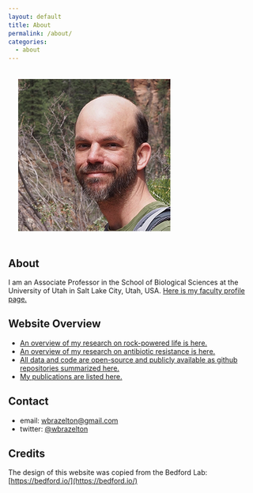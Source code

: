 ```yaml
---
layout: default
title: About
permalink: /about/
categories:
  - about
---
```


<img class="pull-right" src="/images/me2_cropped_small.png" style="padding: 20px">  

## About
I am an Associate Professor in the School of Biological Sciences at the University of Utah in Salt Lake City, Utah, USA. 
[Here is my faculty profile page.](https://www.biology.utah.edu/faculty/william-brazelton/)

## Website Overview
* [An overview of my research on rock-powered life is here.](/lostcity)
* [An overview of my research on antibiotic resistance is here.](/ar)
* [All data and code are open-source and publicly available as github repositories summarized here.](/alldata)
* [My publications are listed here.](/papers)

## Contact
* email: wbrazelton@gmail.com
* twitter: [@wbrazelton](https://twitter.com/wbrazelton)

## Credits
The design of this website was copied from the Bedford Lab: [https://bedford.io/](https://bedford.io/)
